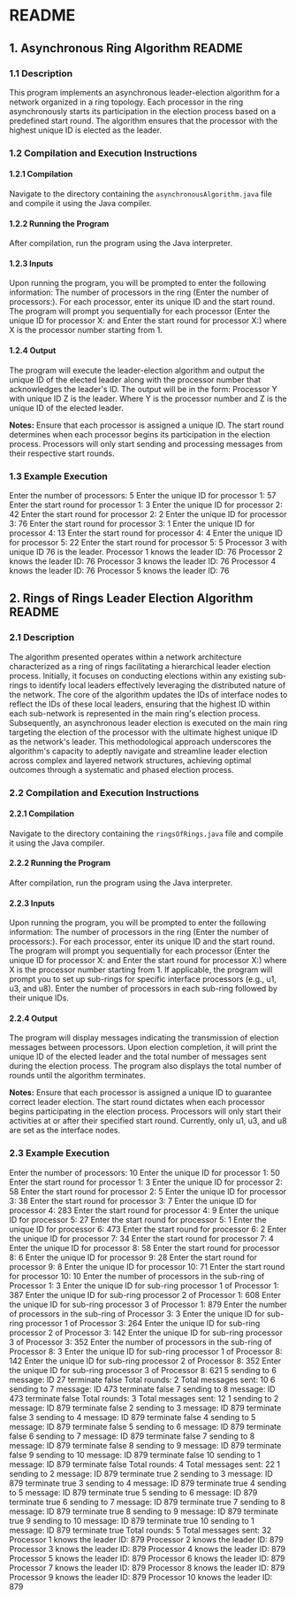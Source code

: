 # README

## 1. Asynchronous Ring Algorithm README

### 1.1 Description

This program implements an asynchronous leader-election algorithm for a network organized in a ring topology. Each processor in the ring asynchronously starts its participation in the election process based on a predefined start round. The algorithm ensures that the processor with the highest unique ID is elected as the leader.

### 1.2 Compilation and Execution Instructions

#### 1.2.1 Compilation

Navigate to the directory containing the `asynchronousAlgorithm.java` file and compile it using the Java compiler.

#### 1.2.2 Running the Program

After compilation, run the program using the Java interpreter.

#### 1.2.3 Inputs

Upon running the program, you will be prompted to enter the following information:
The number of processors in the ring (Enter the number of processors:).
For each processor, enter its unique ID and the start round. The program will prompt you sequentially for each processor (Enter the unique ID for processor X: and Enter the start round for processor X:) where X is the processor number starting from 1.

#### 1.2.4 Output

The program will execute the leader-election algorithm and output the unique ID of the elected leader along with the processor number that acknowledges the leader's ID. The output will be in the form:
Processor Y with unique ID Z is the leader.
Where Y is the processor number and Z is the unique ID of the elected leader.

**Notes:**
Ensure that each processor is assigned a unique ID.
The start round determines when each processor begins its participation in the election process. Processors will only start sending and processing messages from their respective start rounds.

### 1.3 Example Execution

Enter the number of processors: 5
Enter the unique ID for processor 1: 57
Enter the start round for processor 1: 3
Enter the unique ID for processor 2: 42
Enter the start round for processor 2: 2
Enter the unique ID for processor 3: 76
Enter the start round for processor 3: 1
Enter the unique ID for processor 4: 13
Enter the start round for processor 4: 4
Enter the unique ID for processor 5: 22
Enter the start round for processor 5: 5
Processor 3 with unique ID 76 is the leader.
Processor 1 knows the leader ID: 76
Processor 2 knows the leader ID: 76
Processor 3 knows the leader ID: 76
Processor 4 knows the leader ID: 76
Processor 5 knows the leader ID: 76

## 2. Rings of Rings Leader Election Algorithm README

### 2.1 Description

The algorithm presented operates within a network architecture characterized as a ring of rings facilitating a hierarchical leader election process. Initially, it focuses on conducting elections within any existing sub-rings to identify local leaders effectively leveraging the distributed nature of the network. The core of the algorithm updates the IDs of interface nodes to reflect the IDs of these local leaders, ensuring that the highest ID within each sub-network is represented in the main ring's election process. Subsequently, an asynchronous leader election is executed on the main ring targeting the election of the processor with the ultimate highest unique ID as the network's leader. This methodological approach underscores the algorithm's capacity to adeptly navigate and streamline leader election across complex and layered network structures, achieving optimal outcomes through a systematic and phased election process.

### 2.2 Compilation and Execution Instructions

#### 2.2.1 Compilation

Navigate to the directory containing the `ringsOfRings.java` file and compile it using the Java compiler.

#### 2.2.2 Running the Program

After compilation, run the program using the Java interpreter.

#### 2.2.3 Inputs

Upon running the program, you will be prompted to enter the following information:
The number of processors in the ring (Enter the number of processors:).
For each processor, enter its unique ID and the start round. The program will prompt you sequentially for each processor (Enter the unique ID for processor X: and Enter the start round for processor X:) where X is the processor number starting from 1.
If applicable, the program will prompt you to set up sub-rings for specific interface processors (e.g., u1, u3, and u8). Enter the number of processors in each sub-ring followed by their unique IDs.

#### 2.2.4 Output

The program will display messages indicating the transmission of election messages between processors.
Upon election completion, it will print the unique ID of the elected leader and the total number of messages sent during the election process.
The program also displays the total number of rounds until the algorithm terminates.

**Notes:**
Ensure that each processor is assigned a unique ID to guarantee correct leader election.
The start round dictates when each processor begins participating in the election process. Processors will only start their activities at or after their specified start round.
Currently, only u1, u3, and u8 are set as the interface nodes.

### 2.3 Example Execution

Enter the number of processors: 10
Enter the unique ID for processor 1: 50
Enter the start round for processor 1: 3
Enter the unique ID for processor 2: 58
Enter the start round for processor 2: 5
Enter the unique ID for processor 3: 38
Enter the start round for processor 3: 7
Enter the unique ID for processor 4: 283
Enter the start round for processor 4: 9
Enter the unique ID for processor 5: 27
Enter the start round for processor 5: 1
Enter the unique ID for processor 6: 473
Enter the start round for processor 6: 2
Enter the unique ID for processor 7: 34
Enter the start round for processor 7: 4
Enter the unique ID for processor 8: 58
Enter the start round for processor 8: 6
Enter the unique ID for processor 9: 28
Enter the start round for processor 9: 8
Enter the unique ID for processor 10: 71
Enter the start round for processor 10: 10
Enter the number of processors in the sub-ring of Processor 1: 3
Enter the unique ID for sub-ring processor 1 of Processor 1: 387
Enter the unique ID for sub-ring processor 2 of Processor 1: 608
Enter the unique ID for sub-ring processor 3 of Processor 1: 879
Enter the number of processors in the sub-ring of Processor 3: 3
Enter the unique ID for sub-ring processor 1 of Processor 3: 264
Enter the unique ID for sub-ring processor 2 of Processor 3: 142
Enter the unique ID for sub-ring processor 3 of Processor 3: 352
Enter the number of processors in the sub-ring of Processor 8: 3
Enter the unique ID for sub-ring processor 1 of Processor 8: 142
Enter the unique ID for sub-ring processor 2 of Processor 8: 352
Enter the unique ID for sub-ring processor 3 of Processor 8: 621
5 sending to 6 message: ID 27 terminate false
Total rounds: 2
Total messages sent: 10
6 sending to 7 message: ID 473 terminate false
7 sending to 8 message: ID 473 terminate false
Total rounds: 3
Total messages sent: 12
1 sending to 2 message: ID 879 terminate false
2 sending to 3 message: ID 879 terminate false
3 sending to 4 message: ID 879 terminate false
4 sending to 5 message: ID 879 terminate false
5 sending to 6 message: ID 879 terminate false
6 sending to 7 message: ID 879 terminate false
7 sending to 8 message: ID 879 terminate false
8 sending to 9 message: ID 879 terminate false
9 sending to 10 message: ID 879 terminate false
10 sending to 1 message: ID 879 terminate false
Total rounds: 4
Total messages sent: 22
1 sending to 2 message: ID 879 terminate true
2 sending to 3 message: ID 879 terminate true
3 sending to 4 message: ID 879 terminate true
4 sending to 5 message: ID 879 terminate true
5 sending to 6 message: ID 879 terminate true
6 sending to 7 message: ID 879 terminate true
7 sending to 8 message: ID 879 terminate true
8 sending to 9 message: ID 879 terminate true
9 sending to 10 message: ID 879 terminate true
10 sending to 1 message: ID 879 terminate true
Total rounds: 5
Total messages sent: 32
Processor 1 knows the leader ID: 879
Processor 2 knows the leader ID: 879
Processor 3 knows the leader ID: 879
Processor 4 knows the leader ID: 879
Processor 5 knows the leader ID: 879
Processor 6 knows the leader ID: 879
Processor 7 knows the leader ID: 879
Processor 8 knows the leader ID: 879
Processor 9 knows the leader ID: 879
Processor 10 knows the leader ID: 879

